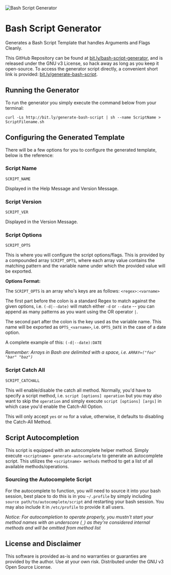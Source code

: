 ![Bash Script Generator](https://cloud.githubusercontent.com/assets/9037816/22258834/0b837816-e231-11e6-971f-f2dd9b940e21.png)
# Bash Script Generator
Generates a Bash Script Template that handles Arguments and Flags Cleanly.

This GitHub Repository can be found at [bit.ly/bash-script-generator](http://bit.ly/bash-script-generator), and is released under the GNU v3 License, so hack away as long as you keep it open-source. To access the generator script directly, a convenient short link is provided: [bit.ly/generate-bash-script](http://bit.ly/generate-bash-script).

## Running the Generator
To run the generator you simply execute the command below from your terminal:

```
curl -Ls http://bit.ly/generate-bash-script | sh --name ScriptName > ScriptFilename.sh
```

## Configuring the Generated Template
There will be a few options for you to configure the generated template, below is the reference:

### Script Name
`SCRIPT_NAME`

Displayed in the Help Message and Version Message.

### Script Version
`SCRIPT_VER`

Displayed in the Version Message.

### Script Options
`SCRIPT_OPTS`

This is where you will configure the script options/flags. This is provided by a compounded array `SCRIPT_OPTS`, where each array value contains the matching pattern and the variable name under which the provided value will be exported.

**Options Format:**

The `SCRIPT_OPTS` is an array who's keys are as follows: `<regex>:<varname>`

The first part before the colon is a standard Regex to match against the given options, i.e. `(-d|--date)` will match either `-d` or `--date` -- you can append as many patterns as you want using the OR operator `|`.

The second part after the colon is the key used as the variable name. This name will be exported as `OPTS_<varname>`, i.e. `OPTS_DATE` in the case of a date option.

A complete example of this: `(-d|--date):DATE`

*Remember: Arrays in Bash are delimited with a space, i.e. `ARRAY=("foo" "bar" "baz")`*

### Script Catch All
`SCRIPT_CATCHALL`

This will enable/disable the catch all method. Normally, you'd have to specify a script method, i.e. `script [options] operation` but you may also want to skip the `operation` and simply execute `script [options] [args]` in which case you'd enable the Catch-All Option.

This will only accept `yes` or `no` for a value, otherwise, it defaults to disabling the Catch-All Method.

## Script Autocompletion
This script is equipped with an autocomplete helper method. Simply execute `<scriptname> generate-autocomplete` to generate an autocomplete script. This utilizes the `<scriptname> methods` method to get a list of all available methods/operations.

### Sourcing the Autocomplete Script
For the autocomplete to function, you will need to source it into your bash session, best place to do this is in you `~/.profile` by simply including `source path/to/autocomplete/script` and restarting your bash session. You may also include it in `/etc/profile` to provide it all users.

*Notice: For autocompletion to operate properly, you mustn't start your method names with an underscore (`_`) as they're considered internal methods and will be omitted from method list*

## License and Disclaimer
This software is provided as-is and no warranties or guaranties are provided by the author. Use at your own risk. Distributed under the GNU v3 Open Source License.
